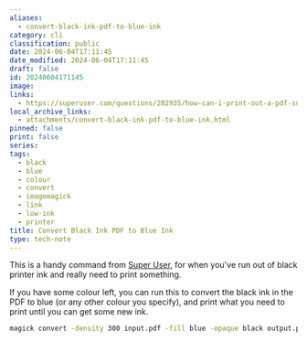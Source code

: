 ```yaml
---
aliases:
  - convert-black-ink-pdf-to-blue-ink
category: cli
classification: public
date: 2024-06-04T17:11:45
date_modified: 2024-06-04T17:11:45
draft: false
id: 20240604171145
image: 
links:
  - https://superuser.com/questions/202935/how-can-i-print-out-a-pdf-substituting-pixels-for-blue-pixels
local_archive_links:
  - attachments/convert-black-ink-pdf-to-blue-ink.html
pinned: false
print: false
series: 
tags:
  - black
  - blue
  - colour
  - convert
  - imagemagick
  - link
  - low-ink
  - printer
title: Convert Black Ink PDF to Blue Ink
type: tech-note
---
```


This is a handy command from [Super User](https://superuser.com/questions/202935/how-can-i-print-out-a-pdf-substituting-pixels-for-blue-pixels), for when you've run out of black printer ink and really need to print something. 

If you have some colour left, you can run this to convert the black ink in the PDF to blue (or any other colour you specify), and print what you need to print until you can get some new ink.

```sh
magick convert -density 300 input.pdf -fill blue -opaque black output.pdf
```